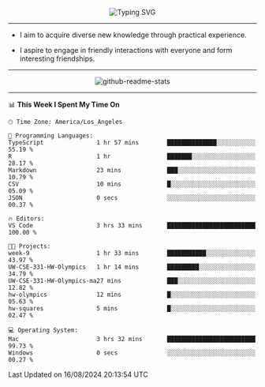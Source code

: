 <p align="center">
  <img src="https://readme-typing-svg.demolab.com?font=Fira+Code&weight=500&size=32&duration=2500&pause=1600&center=true&vCenter=true&random=false&width=1024&height=64&lines=Hi+there+%F0%9F%91%8B;I'm+delighted+you+could+make+it+here+%F0%9F%8E%89;I'm+Harry%2C+a+college+student+still+finding+my+way" alt="Typing SVG" />
</p>


---


- I aim to acquire diverse new knowledge through practical experience.

- I aspire to engage in friendly interactions with everyone and form interesting friendships.


---


<p align="center">
  <img src="https://github-readme-stats.vercel.app/api?username=Harry-Jing&show_icons=true" alt="github-readme-stats"/>
</p>


---

<!--START_SECTION:waka-->
📊 **This Week I Spent My Time On** 

```text
🕑︎ Time Zone: America/Los_Angeles

💬 Programming Languages: 
TypeScript               1 hr 57 mins        ██████████████░░░░░░░░░░░   55.19 % 
R                        1 hr                ███████░░░░░░░░░░░░░░░░░░   28.17 % 
Markdown                 23 mins             ███░░░░░░░░░░░░░░░░░░░░░░   10.79 % 
CSV                      10 mins             █░░░░░░░░░░░░░░░░░░░░░░░░   05.09 % 
JSON                     0 secs              ░░░░░░░░░░░░░░░░░░░░░░░░░   00.37 % 

🔥 Editors: 
VS Code                  3 hrs 33 mins       █████████████████████████   100.00 % 

🐱‍💻 Projects: 
week-9                   1 hr 33 mins        ███████████░░░░░░░░░░░░░░   43.97 % 
UW-CSE-331-HW-Olympics   1 hr 14 mins        █████████░░░░░░░░░░░░░░░░   34.79 % 
UW-CSE-331-HW-Olympics-ma27 mins             ███░░░░░░░░░░░░░░░░░░░░░░   12.82 % 
hw-olympics              12 mins             █░░░░░░░░░░░░░░░░░░░░░░░░   05.63 % 
hw-squares               5 mins              █░░░░░░░░░░░░░░░░░░░░░░░░   02.47 % 

💻 Operating System: 
Mac                      3 hrs 32 mins       █████████████████████████   99.73 % 
Windows                  0 secs              ░░░░░░░░░░░░░░░░░░░░░░░░░   00.27 % 
```


 Last Updated on 16/08/2024 20:13:54 UTC
<!--END_SECTION:waka-->
